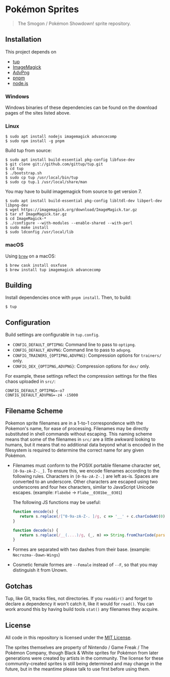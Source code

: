 # Pokémon Sprites

> The Smogon / Pokémon Showdown! sprite repository.

## Installation

This project depends on

- [tup](http://gittup.org/tup/)
- [ImageMagick](http://www.imagemagick.org/)
- [AdvPng](http://www.advancemame.it/doc-advpng.html)
- [pnpm](https://pnpm.js.org)
- [node.js](https://nodejs.org)

### Windows

Windows binaries of these dependencies can be found on the download pages of the sites listed above.

### Linux

```
$ sudo apt install nodejs imagemagick advancecomp
$ sudo npm install -g pnpm
```

Build tup from source:

```
$ sudo apt install build-essential pkg-config libfuse-dev
$ git clone git://github.com/gittup/tup.git
$ cd tup
$ ./bootstrap.sh
$ sudo cp tup /usr/local/bin/tup
$ sudo cp tup.1 /usr/local/share/man
```

You may have to build imagemagick from source to get version 7.

```
$ sudo apt install build-essential pkg-config libltdl-dev libperl-dev libpng-dev
$ wget https://imagemagick.org/download/ImageMagick.tar.gz
$ tar xf ImageMagick.tar.gz
$ cd ImageMagick-*
$ ./configure --with-modules --enable-shared --with-perl
$ sudo make install
$ sudo ldconfig /usr/local/lib
```

### macOS

Using [`brew`](https://brew.sh/) on  a macOS:

```
$ brew cask install osxfuse
$ brew install tup imagemagick advancecomp
```

## Building

Install dependencies once with `pnpm install`. Then, to build:

```
$ tup
```

## Configuration

Build settings are configurable in `tup.config`.

- `CONFIG_DEFAULT_OPTIPNG`: Command line to pass to `optipng`.
- `CONFIG_DEFAULT_ADVPNG`: Command line to pass to `advpng`.
- `CONFIG_TRAINERS_{OPTIPNG,ADVPNG}`: Compression options for `trainers/` only.
- `CONFIG_DEX_{OPTIPNG,ADVPNG}`: Compression options for `dex/` only.

For example, these settings reflect the compression settings for the files chaos uploaded in `src/`:
```
CONFIG_DEFAULT_OPTIPNG=-o7
CONFIG_DEFAULT_ADVPNG=-z4 -i5000
```

## Filename Scheme

Pokemon sprite filenames are in a 1-to-1 correspondence with the Pokemon's name, for ease of processing. Filenames may be directly substituted in shell commands without escaping. This naming scheme means that some of the filenames in `src/` are a little awkward looking to humans, but it means that no additional data beyond what is encoded in the filesystem is required to determine the correct name for any given Pokémon. 

- Filenames must conform to the POSIX portable filename character set, `[0-9a-zA-Z-._]`. To ensure this, we encode filenames according to the following rules. Characters in `[0-9a-zA-Z-.]` are left as-is. Spaces are converted to an underscore. Other characters are escaped using two underscores and four hex characters, similar to JavaScript Unicode escapes. (example: `Flabébé` -> `Flabe__0301be__0301`)

    The following JS functions may be useful:
     ```javascript
    function encode(s) {
        return s.replace(/[^0-9a-zA-Z-. ]/g, c => '__' + c.charCodeAt(0).toString(16).padStart(4, '0')).replace(" ", "_");
    }
    
    function decode(s) {
        return s.replace(/__(....)/g, (_, m) => String.fromCharCode(parseInt(m, 16))).replace("_", " ");
    }
    ```

- Formes are separated with two dashes from their base. (example: `Necrozma--Dawn-Wings`)

- Cosmetic female formes are `--Female` instead of `--F`, so that you may distinguish it from Unown.

## Gotchas

Tup, like Git, tracks files, not directories. If you `readdir()` and forget to declare a dependency it won't catch it, like it would for `read()`. You can work around this by having build tools `stat()` any filenames they acquire.

## License

All code in this repository is licensed under the [MIT License](https://opensource.org/licenses/MIT).

The sprites themselves are property of Nintendo / Game Freak / The Pokémon Company, though Black & White sprites for Pokémon from later generations were created by artists in the community. The license for these community-created sprites is still being determined and may change in the future, but in the meantime please talk to use first before using them.
